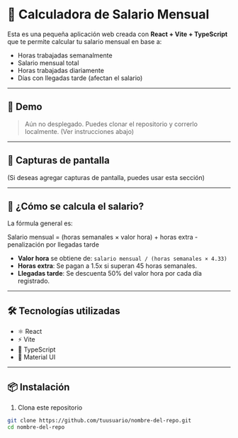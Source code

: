 # 💼 Calculadora de Salario Mensual

Esta es una pequeña aplicación web creada con **React + Vite + TypeScript** que te permite calcular tu salario mensual en base a:

- Horas trabajadas semanalmente
- Salario mensual total
- Horas trabajadas diariamente
- Días con llegadas tarde (afectan el salario)

---

## 🚀 Demo

> Aún no desplegado. Puedes clonar el repositorio y correrlo localmente. (Ver instrucciones abajo)

---

## 📸 Capturas de pantalla

(Si deseas agregar capturas de pantalla, puedes usar esta sección)

---

## 🧮 ¿Cómo se calcula el salario?

La fórmula general es:

Salario mensual = (horas semanales × valor hora) + horas extra - penalización por llegadas tarde


- **Valor hora** se obtiene de: `salario mensual / (horas semanales × 4.33)`
- **Horas extra**: Se pagan a 1.5x si superan 45 horas semanales.
- **Llegadas tarde**: Se descuenta 50% del valor hora por cada día registrado.

---

## 🛠️ Tecnologías utilizadas

- ⚛️ React
- ⚡ Vite
- 📘 TypeScript
- 💅 Material UI

---

## 📦 Instalación

1. Clona este repositorio

```bash
git clone https://github.com/tuusuario/nombre-del-repo.git
cd nombre-del-repo
